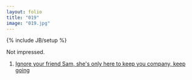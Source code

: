 ```yaml
---
layout: folio
title: "019"
image: "019.jpg"
---
```

{% include JB/setup %}

<div class="copy">
	<p>Not impressed.</p>
</div>

<div class="choice">
	<ol>
		<li><a href="020.html">Ignore your friend Sam, she's only here to keep you company, keep going</a></li>
	</ol>
</div>
